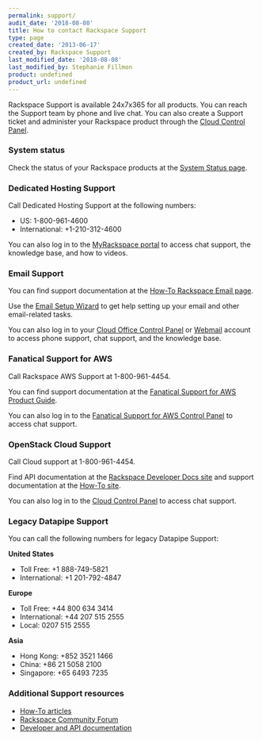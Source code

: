 ```yaml
---
permalink: support/
audit_date: '2018-08-08'
title: How to contact Rackspace Support
type: page
created_date: '2013-06-17'
created_by: Rackspace Support
last_modified_date: '2018-08-08'
last_modified_by: Stephanie Fillmon
product: undefined
product_url: undefined
---
```


Rackspace Support is available 24x7x365 for all products. You can reach the Support team by phone
and live chat. You can also create a Support ticket and administer your
Rackspace product through the [Cloud Control Panel](https://mycloud.rackspace.com/).

### System status

Check the status of your Rackspace products at the [System Status page](https://status.apps.rackspace.com/).

### Dedicated Hosting Support

Call Dedicated Hosting Support at the following numbers:

- US: 1-800-961-4600
- International: +1-210-312-4600

You can also log in to the [MyRackspace portal](https://my.rackspace.com/) to access chat support, the knowledge base, and how to videos.

### Email Support

You can find support documentation at the [How-To Rackspace Email page](/how-to/rackspace-email).

Use the [Email Setup Wizard](https://emailhelp.rackspace.com/) to get help setting up your email and other email-related tasks.

You can also log in to your [Cloud Office Control Panel](https://cp.rackspace.com/) or [Webmail](https://apps.rackspace.com/) account to access phone support, chat support, and the knowledge base.

### Fanatical Support for AWS

Call Rackspace AWS Support at 1-800-961-4454.

You can find support documentation at the [Fanatical Support for AWS Product Guide](https://manage.rackspace.com/aws/docs/product-guide/).

You can also log in to the [Fanatical Support for AWS Control Panel](https://manage.rackspace.com/) to access chat support.

### OpenStack Cloud Support

Call Cloud support at 1-800-961-4454.

Find API documentation at the [Rackspace Developer Docs site](https://developer.rackspace.com/docs/) and support documentation at the [How-To site](https://support.rackspace/how-to/).

You can also log in to the [Cloud Control Panel](https://mycloud.rackspace.com/) to access chat support.

### Legacy Datapipe Support

You can call the following numbers for legacy Datapipe Support:

**United States**
- Toll Free: +1 888-749-5821
- International: +1 201-792-4847

**Europe**
- Toll Free: +44 800 634 3414
- International: +44 207 515 2555
- Local: 0207 515 2555

**Asia**
- Hong Kong: +852 3521 1466
- China: +86 21 5058 2100
- Singapore: +65 6493 7235

### Additional Support resources

- [How-To articles](https://support.rackspace.com/how-to/)
- [Rackspace Community Forum](https://community.rackspace.com/)
- [Developer and API documentation](https://developer.rackspace.com/docs/)
